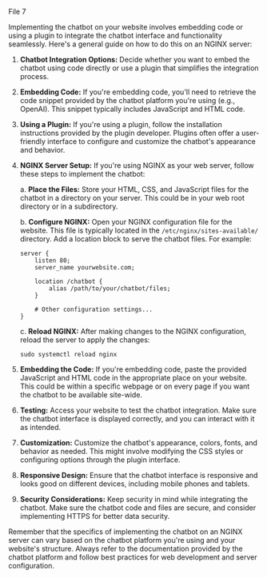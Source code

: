 File 7

Implementing the chatbot on your website involves embedding code or using a plugin to integrate the chatbot interface and functionality seamlessly. Here's a general guide on how to do this on an NGINX server:

1. **Chatbot Integration Options:**
   Decide whether you want to embed the chatbot using code directly or use a plugin that simplifies the integration process.

2. **Embedding Code:**
   If you're embedding code, you'll need to retrieve the code snippet provided by the chatbot platform you're using (e.g., OpenAI). This snippet typically includes JavaScript and HTML code.

3. **Using a Plugin:**
   If you're using a plugin, follow the installation instructions provided by the plugin developer. Plugins often offer a user-friendly interface to configure and customize the chatbot's appearance and behavior.

4. **NGINX Server Setup:**
   If you're using NGINX as your web server, follow these steps to implement the chatbot:

   a. **Place the Files:**
      Store your HTML, CSS, and JavaScript files for the chatbot in a directory on your server. This could be in your web root directory or in a subdirectory.

   b. **Configure NGINX:**
      Open your NGINX configuration file for the website. This file is typically located in the `/etc/nginx/sites-available/` directory. Add a location block to serve the chatbot files. For example:
      ```nginx
      server {
          listen 80;
          server_name yourwebsite.com;

          location /chatbot {
              alias /path/to/your/chatbot/files;
          }

          # Other configuration settings...
      }
      ```

   c. **Reload NGINX:**
      After making changes to the NGINX configuration, reload the server to apply the changes:
      ```
      sudo systemctl reload nginx
      ```

5. **Embedding the Code:**
   If you're embedding code, paste the provided JavaScript and HTML code in the appropriate place on your website. This could be within a specific webpage or on every page if you want the chatbot to be available site-wide.

6. **Testing:**
   Access your website to test the chatbot integration. Make sure the chatbot interface is displayed correctly, and you can interact with it as intended.

7. **Customization:**
   Customize the chatbot's appearance, colors, fonts, and behavior as needed. This might involve modifying the CSS styles or configuring options through the plugin interface.

8. **Responsive Design:**
   Ensure that the chatbot interface is responsive and looks good on different devices, including mobile phones and tablets.

9. **Security Considerations:**
   Keep security in mind while integrating the chatbot. Make sure the chatbot code and files are secure, and consider implementing HTTPS for better data security.

Remember that the specifics of implementing the chatbot on an NGINX server can vary based on the chatbot platform you're using and your website's structure. Always refer to the documentation provided by the chatbot platform and follow best practices for web development and server configuration.
